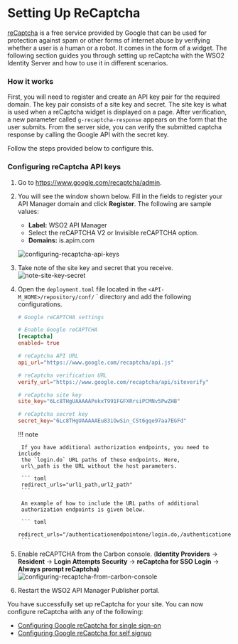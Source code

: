 # Setting Up ReCaptcha

[reCaptcha](https://developers.google.com/recaptcha/) is a free service
provided by Google that can be used for protection against spam or other
forms of internet abuse by verifying whether a user is a human or a
robot. It comes in the form of a widget. The following section guides
you through setting up reCaptcha with the WSO2 Identity Server and how
to use it in different scenarios.

### How it works

First, you will need to register and create an API key pair for the
required domain. The key pair consists of a site key and secret. The
site key is what is used when a reCaptcha widget is displayed on a page.
After verification, a new parameter called
`g-recaptcha-response` appears on the form that the
user submits. From the server side, you can verify the submitted captcha
response by calling the Google API with the secret key.

Follow the steps provided below to configure this.

### Configuring reCaptcha API keys

1. Go to <https://www.google.com/recaptcha/admin>.

2. You will see the window shown below. Fill in the fields to register
   your API Manager domain and click **Register**. The following
    are sample values:
    -   **Label:** WSO2 API Manager
    -   Select the reCAPTCHA V2 or Invisible reCAPTCHA option.
    -   **Domains:** is.apim.com  

    ![configuring-recaptcha-api-keys]({{base_path}}/assets/img/learn/api-security/recaptcha/configuring-recaptcha-api-keys.png) 
3. Take note of the site key and secret that you receive.
    ![note-site-key-secret]({{base_path}}/assets/img/learn/api-security/recaptcha/note-site-key-secret.png) 
4. Open the `deployment.toml` file located in the `<API-M_HOME>/repository/conf/`       `
    directory and add the following configurations.

    ``` toml 
    # Google reCAPTCHA settings

    # Enable Google reCAPTCHA
    [recaptcha] 
    enabled= true

    # reCaptcha API URL
    api_url="https://www.google.com/recaptcha/api.js"

    # reCaptcha verification URL
    verify_url="https://www.google.com/recaptcha/api/siteverify"

    # reCaptcha site key
    site_key="6Lc8THgUAAAAAPekxT991FGFXRrsiPCMNv5PwZHB"

    # reCaptcha secret key
    secret_key="6Lc8THgUAAAAAEu83iOwSin_CSt6gqe97aa7EGFd"
    ```

    !!! note
    
        If you have additional authorization endpoints, you need to include
        the `login.do` URL paths of these endpoints. Here,
        url\_path is the URL without the host parameters.
    
        ``` toml
        redirect_urls="url1_path,url2_path"
        ```
    
        An example of how to include the URL paths of additional
        authorization endpoints is given below.
    
        ``` toml
        redirect_urls="/authenticationendpointone/login.do,/authenticationendpointtwo/login.do"
        ```

5. Enable reCAPTCHA from the Carbon console. (**Identity Providers** -> **Resident** -> **Login Attempts Security** -> **reCaptcha for SSO Login** -> **Always prompt reCaptcha)**   ![configuring-recaptcha-from-carbon-console]({{base_path}}/assets/img/learn/api-security/recaptcha/configuring-recaptcha-from-carbon-console.png)

6. Restart the WSO2 API Manager Publisher portal.

You have successfully set up reCaptcha for your site. You can now
configure reCaptcha with any of the following:

-   [Configuring Google reCaptcha for single
    sign-on]({{base_path}}/install-and-setup/setup/security/logins-and-passwords/configuring-recaptcha-for-single-sign-on)
-   [Configuring Google reCaptcha for self
    signup]({{base_path}}/reference/customize-product/customizations/customizing-the-developer-portal/configuring-recaptcha-for-self-signup)
